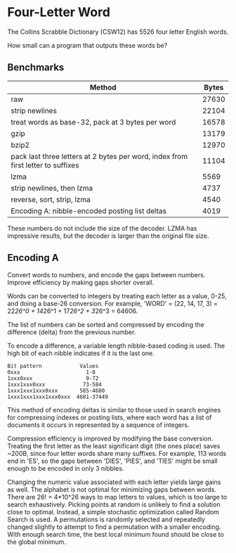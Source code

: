 Four-Letter Word
====

The Collins Scrabble Dictionary (CSW12) has 5526 four letter English words.

How small can a program that outputs these words be?

Benchmarks
----

Method | Bytes
------ | -----
raw | 27630
strip newlines | 22104
treat words as base-32, pack at 3 bytes per word | 16578
gzip | 13179
bzip2  | 12970
pack last three letters at 2 bytes per word, index from first letter to suffixes | 11104
lzma | 5569
strip newlines, then lzma | 4737
reverse, sort, strip, lzma | 4540
Encoding A: nibble-encoded posting list deltas | 4019

These numbers do not include the size of the decoder. LZMA has impressive results, but the decoder is larger than the original file size.

Encoding A
----
Convert words to numbers, and encode the gaps between numbers. Improve efficiency by making gaps shorter overall.

Words can be converted to integers by treating each letter as a value, 0-25, and doing a base-26 conversion. For example, 'WORD' = (22, 14, 17, 3) = 22*26^0 + 14*26^1 + 17*26^2 + 3*26^3 = 64606.

The list of numbers can be sorted and compressed by encoding the difference (delta) from the previous number.

To encode a difference, a variable length nibble-based coding is used. The high bit of each nibble indicates if it is the last one.

    Bit pattern            Values
	0xxx                     1-8
	1xxx0xxx                 9-72
	1xxx1xxx0xxx            73-584
	1xxx1xxx1xxx0xxx       585-4680
	1xxx1xxx1xxx1xxx0xxx  4681-37449

This method of encoding deltas is similar to those used in search engines for compressing indexes or posting lists, where each word has a list of documents it occurs in represented by a sequence of integers.

Compression efficiency is improved by modifying the base conversion. Treating the first letter as the least significant digit (the ones place) saves ~200B, since four letter words share many suffixes. For example, 113 words end in 'ES', so the gaps between 'DIES', 'PIES', and 'TIES' might be small enough to be encoded in only 3 nibbles.

Changing the numeric value associated with each letter yields large gains as well. The alphabet is not optimal for minimizing gaps between words. There are 26! = 4*10^26 ways to map letters to values, which is too large to search exhaustively. Picking points at random is unlikely to find a solution close to optimal. Instead, a simple stochastic optimization called Random Search is used. A permutations is randomly selected and repeatedly changed slightly to attempt to find a permutation with a smaller encoding. With enough search time, the best local minimum found should be close to the global minimum.
